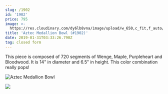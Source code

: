 ```yaml
---
slug: /1902
id: '1902'
price: 795
image: >-
  https://res.cloudinary.com/dy6lb8vna/image/upload/w_650,c_fit,f_auto/v1548905382/GB%20Bowlworks%20Gallery/1902d.jpg
title: 'Aztec Medallion Bowl (#1902)'
date: 2019-01-31T03:33:26.790Z
tag: closed form
---
```

This piece is composed of 720 segments of Wenge, Maple, Purpleheart and Bloodwood.  It is 14" in diameter and 6.5" in height. This color combination really pops!

![Aztec Medallion Bowl](https://res.cloudinary.com/dy6lb8vna/image/upload/w_350,c_fit,f_auto/v1548905484/GB%20Bowlworks%20Gallery/1902b.jpg "Aztec Medallion Bowl")

![](https://res.cloudinary.com/dy6lb8vna/image/upload/w_350,c_fit,f_auto/v1549336050/GB%20Bowlworks%20Gallery/IMG_3286.jpg)
